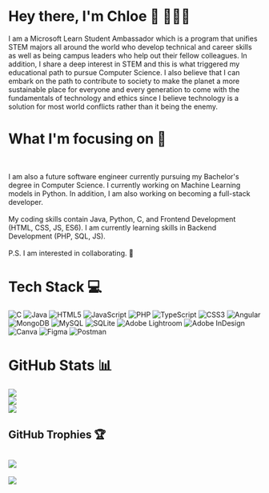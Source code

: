 # Hey there, I'm Chloe 👋 👩🏽‍💻

<!--
**chloegem/chloegem** is a ✨ _special_ ✨ repository because its `README.md` (this file) appears on your GitHub profile.
-->
I am a Microsoft Learn Student Ambassador which is a program that unifies STEM majors all around the world who develop technical and career skills as well as being campus leaders who help out their fellow colleagues. In addition, I share a deep interest in STEM and this is what triggered my educational path to pursue Computer Science. I also believe that I can embark on the path to contribute to society to make the planet a more sustainable place for everyone and every generation to come with the fundamentals of technology and ethics since I believe technology is a solution for most world conflicts rather than it being the enemy. 

# What I'm focusing on 💫 
<br>

I am also a future software engineer currently pursuing my Bachelor's degree in Computer Science. I currently working on Machine Learning models in Python. In addition, I am also working on becoming a full-stack developer.<br><br>My coding skills contain Java, Python, C, and Frontend Development (HTML, CSS, JS, ES6). I am currently learning skills in Backend Development (PHP, SQL, JS).<br><br> P.S. I am interested in collaborating. 👯

# Tech Stack 💻 
![C](https://img.shields.io/badge/c-%2300599C.svg?style=for-the-badge&logo=c&logoColor=white) ![Java](https://img.shields.io/badge/java-%23ED8B00.svg?style=for-the-badge&logo=java&logoColor=white) ![HTML5](https://img.shields.io/badge/html5-%23E34F26.svg?style=for-the-badge&logo=html5&logoColor=white) ![JavaScript](https://img.shields.io/badge/javascript-%23323330.svg?style=for-the-badge&logo=javascript&logoColor=%23F7DF1E) ![PHP](https://img.shields.io/badge/php-%23777BB4.svg?style=for-the-badge&logo=php&logoColor=white) ![TypeScript](https://img.shields.io/badge/typescript-%23007ACC.svg?style=for-the-badge&logo=typescript&logoColor=white) ![CSS3](https://img.shields.io/badge/css3-%231572B6.svg?style=for-the-badge&logo=css3&logoColor=white) ![Angular](https://img.shields.io/badge/angular-%23DD0031.svg?style=for-the-badge&logo=angular&logoColor=white) ![MongoDB](https://img.shields.io/badge/MongoDB-%234ea94b.svg?style=for-the-badge&logo=mongodb&logoColor=white) ![MySQL](https://img.shields.io/badge/mysql-%2300f.svg?style=for-the-badge&logo=mysql&logoColor=white) ![SQLite](https://img.shields.io/badge/sqlite-%2307405e.svg?style=for-the-badge&logo=sqlite&logoColor=white) ![Adobe Lightroom](https://img.shields.io/badge/Adobe%20Lightroom-31A8FF.svg?style=for-the-badge&logo=Adobe%20Lightroom&logoColor=white) ![Adobe InDesign](https://img.shields.io/badge/Adobe%20InDesign-49021F?style=for-the-badge&logo=adobeindesign&logoColor=white) ![Canva](https://img.shields.io/badge/Canva-%2300C4CC.svg?style=for-the-badge&logo=Canva&logoColor=white) 	![Figma](https://img.shields.io/badge/figma-%23F24E1E.svg?style=for-the-badge&logo=figma&logoColor=white) ![Postman](https://img.shields.io/badge/Postman-FF6C37?style=for-the-badge&logo=postman&logoColor=white)

# GitHub Stats 📊 
![](https://github-readme-stats.vercel.app/api?username=chloegem&theme=midnight-purple&hide_border=false&include_all_commits=true&count_private=true)<br/>
![](https://github-readme-streak-stats.herokuapp.com/?user=chloegem&theme=midnight-purple&hide_border=false)<br/>
![](https://github-readme-stats.vercel.app/api/top-langs/?username=chloegem&theme=midnight-purple&hide_border=false&include_all_commits=true&count_private=true&layout=compact)

## GitHub Trophies 🏆 
![](https://github-profile-trophy.vercel.app/?username=chloegem&theme=tokyonight&no-frame=false&no-bg=true&margin-w=4)
---
[![](https://visitcount.itsvg.in/api?id=chloegem&icon=5&color=6)](https://visitcount.itsvg.in)
